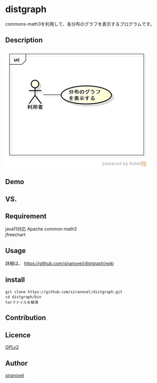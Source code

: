 ﻿distgraph
=========
commons-math3を利用して、各分布のグラフを表示するプログラムです。


## Description ##
![distgraph tool](images/ucDistGraph.jpg)

## Demo ##

## VS. ##

## Requirement ##
java11対応
Apache common math3  
jfreechart

## Usage ##
詳細は、
https://github.com/siranovel/distgraph/wiki

## install ##
    git clone https://github.com/siranovel/distgraph.git  
    cd distgraph/bin  
    tarファイルを解凍  

## Contribution ##

## Licence ##

[GPLv2](LICENSE)


## Author ##

[siranovel](https://github.com/siranovel)
